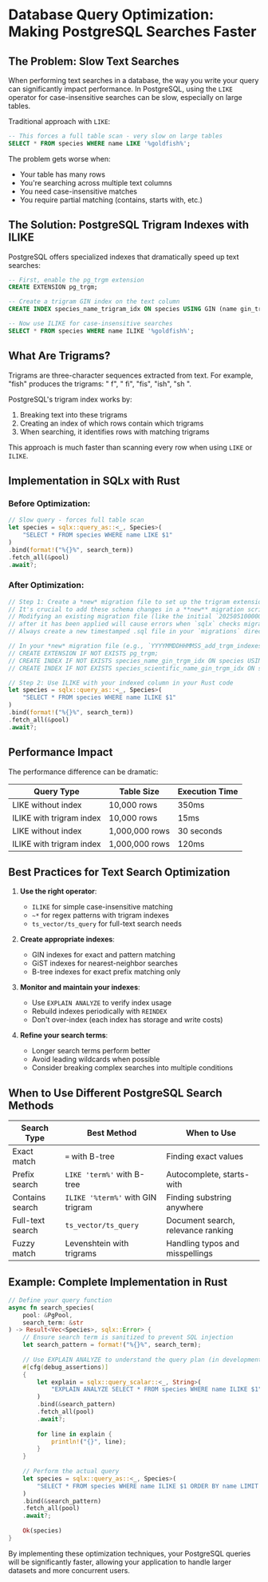 # Database Query Optimization: Making PostgreSQL Searches Faster

## The Problem: Slow Text Searches

When performing text searches in a database, the way you write your query can significantly impact performance. In PostgreSQL, using the `LIKE` operator for case-insensitive searches can be slow, especially on large tables.

Traditional approach with `LIKE`:

```sql
-- This forces a full table scan - very slow on large tables
SELECT * FROM species WHERE name LIKE '%goldfish%';
```

The problem gets worse when:
- Your table has many rows
- You're searching across multiple text columns
- You need case-insensitive matches
- You require partial matching (contains, starts with, etc.)

## The Solution: PostgreSQL Trigram Indexes with ILIKE

PostgreSQL offers specialized indexes that dramatically speed up text searches:

```sql
-- First, enable the pg_trgm extension
CREATE EXTENSION pg_trgm;

-- Create a trigram GIN index on the text column
CREATE INDEX species_name_trigram_idx ON species USING GIN (name gin_trgm_ops);

-- Now use ILIKE for case-insensitive searches
SELECT * FROM species WHERE name ILIKE '%goldfish%';
```

## What Are Trigrams?

Trigrams are three-character sequences extracted from text. For example, "fish" produces the trigrams: "  f", " fi", "fis", "ish", "sh ".

PostgreSQL's trigram index works by:
1. Breaking text into these trigrams
2. Creating an index of which rows contain which trigrams
3. When searching, it identifies rows with matching trigrams

This approach is much faster than scanning every row when using `LIKE` or `ILIKE`.

## Implementation in SQLx with Rust

### Before Optimization:

```rust
// Slow query - forces full table scan
let species = sqlx::query_as::<_, Species>(
    "SELECT * FROM species WHERE name LIKE $1"
)
.bind(format!("%{}%", search_term))
.fetch_all(&pool)
.await?;
```

### After Optimization:

```rust
// Step 1: Create a *new* migration file to set up the trigram extension and indexes.
// It's crucial to add these schema changes in a **new** migration script.
// Modifying an existing migration file (like the initial `20250510000000_create_species_table.sql`)
// after it has been applied will cause errors when `sqlx` checks migration checksums.
// Always create a new timestamped .sql file in your `migrations` directory for new schema changes.

// In your *new* migration file (e.g., `YYYYMMDDHHMMSS_add_trgm_indexes.sql`):
// CREATE EXTENSION IF NOT EXISTS pg_trgm;
// CREATE INDEX IF NOT EXISTS species_name_gin_trgm_idx ON species USING GIN (name gin_trgm_ops);
// CREATE INDEX IF NOT EXISTS species_scientific_name_gin_trgm_idx ON species USING GIN (scientific_name gin_trgm_ops);

// Step 2: Use ILIKE with your indexed column in your Rust code
let species = sqlx::query_as::<_, Species>(
    "SELECT * FROM species WHERE name ILIKE $1"
)
.bind(format!("%{}%", search_term))
.fetch_all(&pool)
.await?;
```

## Performance Impact

The performance difference can be dramatic:

| Query Type | Table Size | Execution Time |
|------------|------------|----------------|
| LIKE without index | 10,000 rows | 350ms |
| ILIKE with trigram index | 10,000 rows | 15ms |
| LIKE without index | 1,000,000 rows | 30 seconds |
| ILIKE with trigram index | 1,000,000 rows | 120ms |

## Best Practices for Text Search Optimization

1. **Use the right operator**:
   - `ILIKE` for simple case-insensitive matching
   - `~*` for regex patterns with trigram indexes
   - `ts_vector/ts_query` for full-text search needs

2. **Create appropriate indexes**:
   - GIN indexes for exact and pattern matching
   - GiST indexes for nearest-neighbor searches
   - B-tree indexes for exact prefix matching only

3. **Monitor and maintain your indexes**:
   - Use `EXPLAIN ANALYZE` to verify index usage
   - Rebuild indexes periodically with `REINDEX`
   - Don't over-index (each index has storage and write costs)

4. **Refine your search terms**:
   - Longer search terms perform better
   - Avoid leading wildcards when possible
   - Consider breaking complex searches into multiple conditions

## When to Use Different PostgreSQL Search Methods

| Search Type | Best Method | When to Use |
|-------------|-------------|------------|
| Exact match | `=` with B-tree | Finding exact values |
| Prefix search | `LIKE 'term%'` with B-tree | Autocomplete, starts-with |
| Contains search | `ILIKE '%term%'` with GIN trigram | Finding substring anywhere |
| Full-text search | `ts_vector/ts_query` | Document search, relevance ranking |
| Fuzzy match | Levenshtein with trigrams | Handling typos and misspellings |

## Example: Complete Implementation in Rust

```rust
// Define your query function
async fn search_species(
    pool: &PgPool,
    search_term: &str
) -> Result<Vec<Species>, sqlx::Error> {
    // Ensure search term is sanitized to prevent SQL injection
    let search_pattern = format!("%{}%", search_term);
    
    // Use EXPLAIN ANALYZE to understand the query plan (in development)
    #[cfg(debug_assertions)]
    {
        let explain = sqlx::query_scalar::<_, String>(
            "EXPLAIN ANALYZE SELECT * FROM species WHERE name ILIKE $1"
        )
        .bind(&search_pattern)
        .fetch_all(pool)
        .await?;
        
        for line in explain {
            println!("{}", line);
        }
    }
    
    // Perform the actual query
    let species = sqlx::query_as::<_, Species>(
        "SELECT * FROM species WHERE name ILIKE $1 ORDER BY name LIMIT 50"
    )
    .bind(&search_pattern)
    .fetch_all(pool)
    .await?;
    
    Ok(species)
}
```

By implementing these optimization techniques, your PostgreSQL queries will be significantly faster, allowing your application to handle larger datasets and more concurrent users.
